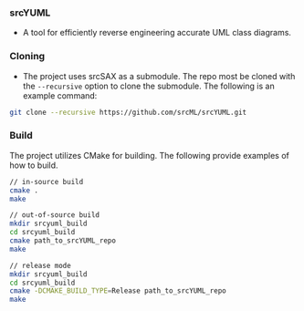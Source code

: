 ### srcYUML
* A tool for efficiently reverse engineering accurate UML class diagrams.

### Cloning
* The project uses srcSAX as a submodule.  The repo most be cloned with the `--recursive` option to clone the submodule.  The following is an example command:
```bash
git clone --recursive https://github.com/srcML/srcYUML.git
```

### Build
The project utilizes CMake for building.
The following provide examples of how to build.

```bash
// in-source build
cmake .
make

// out-of-source build
mkdir srcyuml_build
cd srcyuml_build
cmake path_to_srcYUML_repo
make

// release mode
mkdir srcyuml_build
cd srcyuml_build
cmake -DCMAKE_BUILD_TYPE=Release path_to_srcYUML_repo
make
```